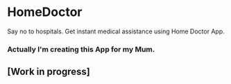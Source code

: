 # HomeDoctor
Say no to hospitals. Get instant medical assistance using Home Doctor App. 

### Actually I'm creating this App for my Mum.

## [Work in progress]
